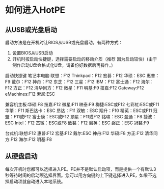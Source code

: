# 如何进入HotPE
## 从USB或光盘启动
启动方法是在开机时让BIOS从USB或光盘启动。有两种方式：
1. 设置BIOS从USB启动
2. 开机时按启动快捷键，选择需要启动的移动介质（推荐 因为启动较快）(由于制作启动U盘会格式化U盘，请备份好数据后再操作。)

启动快捷键
笔记本电脑:联想：F12   Thinkpad：F12   宏碁：F12   华硕：ESC   惠普：F9   戴尔：F12   神舟：F12   东芝：F12   三星：F12   IBM：F12   富士通：F12   海尔：F12   方正：F12   清华同方：F12   微星：F11   明基:F9   技嘉:F12   Gateway:F12   eMachines:F12   索尼:ESC

兼容机主板:华硕:F8   技嘉:F12   微星:F11   映泰:F9   梅捷:ESC或F12   七彩虹:ESC或F11   华擎：F11   斯巴达卡：ESC   昂达：F11   双敏：ESC   翔升：F10   精英：ESC或F11   冠盟：F11或F12   富士康：ESC或F12   顶星：F11或F12   铭瑄：ESC   盈通：F8    捷波：ESC   Intel：F12   杰微：ESC或F8   致铭：F12   磐英：ESC   磐正：ESC   冠铭:F9

台式机:联想:F12   惠普:F12   宏基:F12   戴尔:ESC   神舟:F12   华硕:F8   方正:F12   清华同方:F12   海尔:F12   明基:F8

## 从硬盘启动
每次开机时您都可以选择进入PE。PE并不是默认启动项，而是提供一个有默认3秒等待时间的启动项选择界面。您可以用方向键的上下键选择进入PE，如果不选择启动项就自动进入本地系统。


